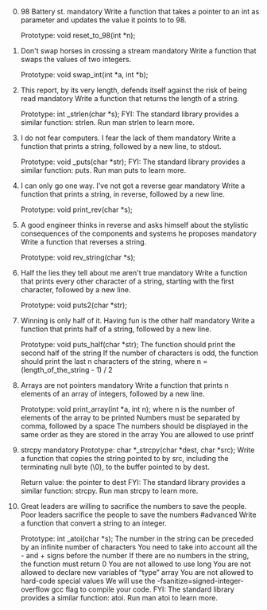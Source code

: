 0. 98 Battery st.
    mandatory
    Write a function that takes a pointer to an int as parameter and updates the value it points to to 98.

    Prototype: void reset_to_98(int *n);

1. Don't swap horses in crossing a stream
    mandatory
    Write a function that swaps the values of two integers.

    Prototype: void swap_int(int *a, int *b);

2. This report, by its very length, defends itself against the risk of being read
    mandatory
    Write a function that returns the length of a string.

    Prototype: int _strlen(char *s);
    FYI: The standard library provides a similar function: strlen. Run man strlen to learn more.

3. I do not fear computers. I fear the lack of them
    mandatory
    Write a function that prints a string, followed by a new line, to stdout.

    Prototype: void _puts(char *str);
    FYI: The standard library provides a similar function: puts. Run man puts to learn more.

4. I can only go one way. I've not got a reverse gear
    mandatory
    Write a function that prints a string, in reverse, followed by a new line.

    Prototype: void print_rev(char *s);

5. A good engineer thinks in reverse and asks himself about the stylistic consequences of the components and systems he proposes
    mandatory
    Write a function that reverses a string.

    Prototype: void rev_string(char *s);

6. Half the lies they tell about me aren't true
    mandatory
    Write a function that prints every other character of a string, starting with the first character, followed by a new line.

    Prototype: void puts2(char *str);

7. Winning is only half of it. Having fun is the other half
    mandatory
    Write a function that prints half of a string, followed by a new line.

    Prototype: void puts_half(char *str);
    The function should print the second half of the string
    If the number of characters is odd, the function should print the last n characters of the string, where n = (length_of_the_string - 1) / 2

8. Arrays are not pointers
    mandatory
    Write a function that prints n elements of an array of integers, followed by a new line.

    Prototype: void print_array(int *a, int n);
    where n is the number of elements of the array to be printed
    Numbers must be separated by comma, followed by a space
    The numbers should be displayed in the same order as they are stored in the array
    You are allowed to use printf

9. strcpy
    mandatory
    Prototype: char *_strcpy(char *dest, char *src);
    Write a function that copies the string pointed to by src, including the terminating null byte (\0), to the buffer pointed to by dest.

    Return value: the pointer to dest
    FYI: The standard library provides a similar function: strcpy. Run man strcpy to learn more.

10. Great leaders are willing to sacrifice the numbers to save the people. Poor leaders sacrifice the people to save the numbers
    #advanced
    Write a function that convert a string to an integer.

    Prototype: int _atoi(char *s);
    The number in the string can be preceded by an infinite number of characters
    You need to take into account all the - and + signs before the number
    If there are no numbers in the string, the function must return 0
    You are not allowed to use long
    You are not allowed to declare new variables of “type” array
    You are not allowed to hard-code special values
    We will use the -fsanitize=signed-integer-overflow gcc flag to compile your code.
    FYI: The standard library provides a similar function: atoi. Run man atoi to learn more.

